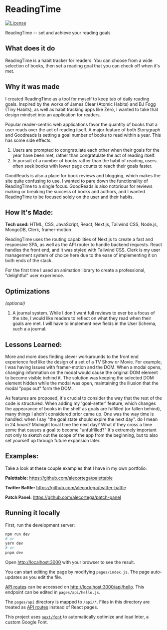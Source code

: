 # ReadingTime

[![License](https://img.shields.io/badge/license-MIT-blue.svg)](LICENSE)

ReadingTime -- set and achieve your reading goals

## What does it do

ReadingTime is a habit tracker for readers. You can choose from a wide selection of books, then set a reading goal that you can check off when it's met. 

## Why it was made

I created ReadingTime as a tool for myself to keep tab of daily reading goals. Inspired by the works of James Clear (Atomic Habits) and BJ Fogg (Tiny Habits), as well as habit tracking apps like Zero, I wanted to take that design mindset into an application for readers.

Popular reader-centric web applications favor the quantity of books that a user reads over the act of reading itself. A major feature of both Storygraph and Goodreads is setting a goal number of books to read within a year. This has some side effects:

1. Users are prompted to congratulate each other when their goals for the year have been met, rather than congratulate the act of reading itself.
2. In pursuit of a number of books rather than the habit of reading, users often seek books with lower page counts to reach their goals faster.

GoodReads is also a place for book reviews and blogging, which makes the site quite confusing to use. I wanted to pare down the functionality of ReadingTime to a single focus. GoodReads is also notorious for reviews making or breaking the success of books and authors, and I wanted ReadingTime to be focused solely on the user and their habits.

## How It's Made:

**Tech used:** HTML, CSS, JavaScript, React, Next.js, Tailwind CSS, Node.js, MongoDB, Clerk, framer-motion

ReadingTime uses the routing capabilities of Next.js to create a fast and responsive SPA, as well as the API router to handle backend requests. React handles the front end, and it was styled with Tailwind CSS. Clerk is my user management system of choice here due to the ease of implementing it on both ends of the stack.

For the first time I used an animation library to create a professional, "delightful" user experience.

## Optimizations
*(optional)*

1. A journal system. While I don't want full reviews to ever be a focus of the site, I would like readers to reflect on what they read when their goals are met. I will have to implement new fields in the User Schema, such a a journal.

## Lessons Learned:

More and more does finding clever workarounds to the front end experience feel like the design of a set of a TV Show or Movie. For example, I was having issues with framer-motion and the DOM. When a modal opens, changing information on the modal would cause the original DOM element to become visible behind it. The solution was keeping the selected DOM element hidden while the modal was open, maintaining the illusion that the modal "pops out" form the DOM.

As features are proposed, it's crucial to consider the way that the rest of the code is structured. When adding my 'goal-setter' feature, which changes the appearance of books in the shelf as goals are fulfilled (or fallen behind), many things I ahdn't considered prior came up. One was the way time is handled: when I say "the goal state should expire the next day". do I mean in 24 hours? Midnight local time the next day? What if they cross a time zome that causes a goal to become "unfulfilled?" It's extremely important not only to sketch out the scope of the app from the beginning, but to also set yourself up through future expansion later. 

## Examples:
Take a look at these couple examples that I have in my own portfolio:

**Palettable:** https://github.com/alecortega/palettable

**Twitter Battle:** https://github.com/alecortega/twitter-battle

**Patch Panel:** https://github.com/alecortega/patch-panel

## Running it locally

First, run the development server:

```bash
npm run dev
# or
yarn dev
# or
pnpm dev
```

Open [http://localhost:3000](http://localhost:3000) with your browser to see the result.

You can start editing the page by modifying `pages/index.js`. The page auto-updates as you edit the file.

[API routes](https://nextjs.org/docs/api-routes/introduction) can be accessed on [http://localhost:3000/api/hello](http://localhost:3000/api/hello). This endpoint can be edited in `pages/api/hello.js`.

The `pages/api` directory is mapped to `/api/*`. Files in this directory are treated as [API routes](https://nextjs.org/docs/api-routes/introduction) instead of React pages.

This project uses [`next/font`](https://nextjs.org/docs/basic-features/font-optimization) to automatically optimize and load Inter, a custom Google Font.
